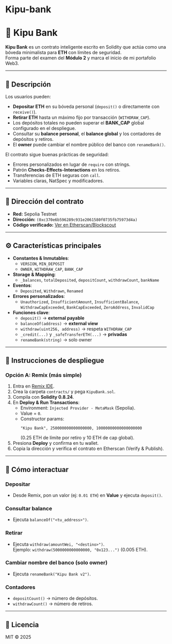 # Kipu-bank
# 🏦 Kipu Bank

**Kipu Bank** es un contrato inteligente escrito en Solidity que actúa como una bóveda minimalista para **ETH** con límites de seguridad.  
Forma parte del examen del **Módulo 2** y marca el inicio de mi portafolio Web3.

---

## 🚀 Descripción

Los usuarios pueden:

- **Depositar ETH** en su bóveda personal (`deposit()` o directamente con `receive()`).
- **Retirar ETH** hasta un máximo fijo por transacción (`WITHDRAW_CAP`).
- Los depósitos totales no pueden superar el **BANK_CAP** global configurado en el despliegue.
- Consultar su **balance personal**, el **balance global** y los contadores de depósitos y retiros.
- El **owner** puede cambiar el nombre público del banco con `renameBank()`.

El contrato sigue buenas prácticas de seguridad:
- Errores personalizados en lugar de `require` con strings.
- Patrón **Checks-Effects-Interactions** en los retiros.
- Transferencias de ETH seguras con `call`.
- Variables claras, NatSpec y modificadores.

---

## 📌 Dirección del contrato

- **Red:** Sepolia Testnet  
- **Dirección:** `(0xc370e6b596289c931e2061580f0735fb75973d4a)`  
- **Código verificado:** [Ver en Etherscan/Blockscout](https://sepolia.etherscan.io/address/0xc370e6b596289c931e2061580f0735fb75973d4a)  

---

## ⚙️ Características principales

- **Constantes & Inmutables**:
  - `VERSION`, `MIN_DEPOSIT`
  - `OWNER`, `WITHDRAW_CAP`, `BANK_CAP`
- **Storage & Mapping**:
  - `_balances`, `totalDeposited`, `depositCount`, `withdrawCount`, `bankName`
- **Eventos**:
  - `Deposited`, `Withdrawn`, `Renamed`
- **Errores personalizados**:
  - `Unauthorized`, `InsufficientAmount`, `InsufficientBalance`, `WithdrawCapExceeded`, `BankCapExceeded`, `ZeroAddress`, `InvalidCap`
- **Funciones clave**:
  - `deposit()` → **external payable**
  - `balanceOf(address)` → **external view**
  - `withdraw(uint256, address)` → respeta `WITHDRAW_CAP`
  - `_credit(...)` y `_safeTransferETH(...)` → **privadas**
  - `renameBank(string)` → solo owner

---

## 📖 Instrucciones de despliegue

### Opción A: Remix (más simple)

1. Entra en [Remix IDE](https://remix.ethereum.org/).
2. Crea la carpeta `contracts/` y pega `KipuBank.sol`.
3. Compila con **Solidity 0.8.24**.
4. En **Deploy & Run Transactions**:
   - Environment: `Injected Provider - MetaMask` (Sepolia).
   - Value = `0`.
   - Constructor params:  
     ```
     "Kipu Bank", 250000000000000000, 10000000000000000000
     ```
     (0.25 ETH de límite por retiro y 10 ETH de cap global).
5. Presiona **Deploy** y confirma en tu wallet.
6. Copia la dirección y verifica el contrato en Etherscan (Verify & Publish).

---

## 🧪 Cómo interactuar

### Depositar
- Desde Remix, pon un valor (ej: `0.01 ETH`) en **Value** y ejecuta `deposit()`.

### Consultar balance
- Ejecuta `balanceOf("<tu_address>")`.

### Retirar
- Ejecuta `withdraw(amountWei, "<destino>")`.  
  Ejemplo: `withdraw(5000000000000000, "0x123...")` (0.005 ETH).

### Cambiar nombre del banco (solo owner)
- Ejecuta `renameBank("Kipu Bank v2")`.

### Contadores
- `depositCount()` → número de depósitos.  
- `withdrawCount()` → número de retiros.  

---

## 📄 Licencia

MIT © 2025
